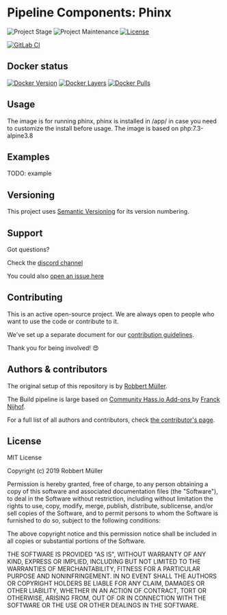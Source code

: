 # Pipeline Components: Phinx

![Project Stage][project-stage-shield]
![Project Maintenance][maintenance-shield]
[![License][license-shield]](LICENSE)

[![GitLab CI][gitlabci-shield]][gitlabci]

## Docker status

[![Docker Version][version-shield]][microbadger]
[![Docker Layers][layers-shield]][microbadger]
[![Docker Pulls][pulls-shield]][dockerhub]

## Usage

The image is for running phinx, phinx is installed in /app/ in case you need to customize the install before usage.
The image is based on php:7.3-alpine3.8

## Examples

TODO: example

## Versioning

This project uses [Semantic Versioning][semver] for its version numbering.

## Support

Got questions?

Check the [discord channel][discord]

You could also [open an issue here][issue]

## Contributing

This is an active open-source project. We are always open to people who want to
use the code or contribute to it.

We've set up a separate document for our [contribution guidelines](CONTRIBUTING.md).

Thank you for being involved! :heart_eyes:

## Authors & contributors

The original setup of this repository is by [Robbert Müller][mjrider].

The Build pipeline is large based on [Community Hass.io Add-ons
][hassio-addons] by [Franck Nijhof][frenck].

For a full list of all authors and contributors,
check [the contributor's page][contributors].

## License

MIT License

Copyright (c) 2019 Robbert Müller

Permission is hereby granted, free of charge, to any person obtaining a copy
of this software and associated documentation files (the "Software"), to deal
in the Software without restriction, including without limitation the rights
to use, copy, modify, merge, publish, distribute, sublicense, and/or sell
copies of the Software, and to permit persons to whom the Software is
furnished to do so, subject to the following conditions:

The above copyright notice and this permission notice shall be included in all
copies or substantial portions of the Software.

THE SOFTWARE IS PROVIDED "AS IS", WITHOUT WARRANTY OF ANY KIND, EXPRESS OR
IMPLIED, INCLUDING BUT NOT LIMITED TO THE WARRANTIES OF MERCHANTABILITY,
FITNESS FOR A PARTICULAR PURPOSE AND NONINFRINGEMENT. IN NO EVENT SHALL THE
AUTHORS OR COPYRIGHT HOLDERS BE LIABLE FOR ANY CLAIM, DAMAGES OR OTHER
LIABILITY, WHETHER IN AN ACTION OF CONTRACT, TORT OR OTHERWISE, ARISING FROM,
OUT OF OR IN CONNECTION WITH THE SOFTWARE OR THE USE OR OTHER DEALINGS IN THE
SOFTWARE.

[commits]: https://gitlab.com/pipeline-components/phinx/commits/master
[contributors]: https://gitlab.com/pipeline-components/phinx/graphs/master
[dockerhub]: https://hub.docker.com/r/pipelinecomponents/phinx
[license-shield]: https://img.shields.io/badge/License-MIT-green.svg
[mjrider]: https://gitlab.com/mjrider
[discord]: https://discord.gg/vhxWFfP
[gitlabci-shield]: https://img.shields.io/gitlab/pipeline/pipeline-components/phinx.svg
[gitlabci]: https://gitlab.com/pipeline-components/phinx/commits/master
[issue]: https://gitlab.com/pipeline-components/phinx/issues
[keepchangelog]: http://keepachangelog.com/en/1.0.0/
[layers-shield]: https://images.microbadger.com/badges/image/pipelinecomponents/phinx.svg
[maintenance-shield]: https://img.shields.io/maintenance/yes/2022.svg
[microbadger]: https://microbadger.com/images/pipelinecomponents/phinx
[project-stage-shield]: https://img.shields.io/badge/project%20stage-production%20ready-brightgreen.svg
[pulls-shield]: https://img.shields.io/docker/pulls/pipelinecomponents/phinx.svg
[releases]: https://gitlab.com/pipeline-components/phinx/tags
[repository]: https://gitlab.com/pipeline-components/phinx
[semver]: http://semver.org/spec/v2.0.0.html
[version-shield]: https://images.microbadger.com/badges/version/pipelinecomponents/phinx.svg

[frenck]: https://github.com/frenck
[hassio-addons]: https://github.com/hassio-addons
